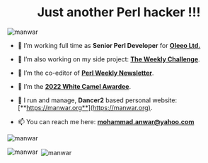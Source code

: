 <h1 align="center">Just another Perl hacker !!!</h1>

<p align="left"> <img src="https://komarev.com/ghpvc/?username=manwar&label=Profile%20views&color=0e75b6&style=flat" alt="manwar" /> </p>

- 🔭 I’m working full time as **Senior Perl Developer** for [**Oleeo Ltd.**](https://www.oleeo.com)

- 🔭 I’m also working on my side project: [**The Weekly Challenge**](https://theweeklychallenge.org).

- 🔭 I’m the co-editor of [**Perl Weekly Newsletter**](https://perlweekly.com).

- 🔭 I’m the [**2022 White Camel Awardee**](https://www.perl.org/advocacy/white_camel).

- 🔭 I run and manage, **Dancer2** based personal website: [**https://manwar.org**](https://manwar.org).

- 📫 You can reach me here: **mohammad.anwar@yahoo.com**

<p><img align="center" src="https://github-readme-streak-stats.herokuapp.com/?user=manwar&" alt="manwar" /></p>

<p><img align="left" src="https://github-readme-stats.vercel.app/api/top-langs?username=manwar&show_icons=true&locale=en&layout=compact" alt="manwar" /></p>

<p>&nbsp;<img align="center" src="https://github-readme-stats.vercel.app/api?username=manwar&show_icons=true&locale=en" alt="manwar" /></p>
